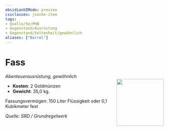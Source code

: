 ```yaml
---
obsidianUIMode: preview
cssclasses: json5e-item
tags:
- Quelle/5e/PHB
- Gegenstand/Ausrüstung
- Gegenstand/Seltenheit/gewöhnlich
aliases: ["Barrel"]
---
```

# Fass
*Abenteuerausrüstung, gewöhnlich*  
<img src="Symbolik/Gegenstände.webp" align="right" width="150">

- **Kosten**: 2 Goldmünzen
- **Gewicht**: 35,0 kg.

Fassungsvermögen: 150 Liter Flüssigkeit oder 0,1 Kubikmeter fest

*Quelle: SRD / Grundregelwerk*